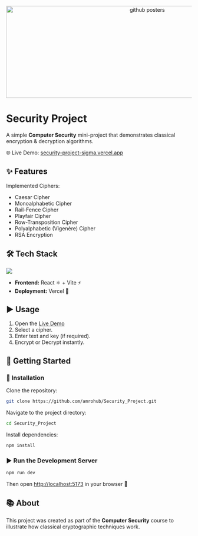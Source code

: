 <p align="center">
  <img src="https://github.com/user-attachments/assets/4fa1ed4e-2d61-4a1c-aab1-2aab8c3e5d26" 
       alt="github posters" 
       width="750" 
       height="250" />
</p>


# Security Project

A simple **Computer Security** mini-project that demonstrates classical encryption & decryption algorithms.

🌐 Live Demo: [security-project-sigma.vercel.app](https://security-project-sigma.vercel.app/)



## ✨ Features

Implemented Ciphers:

- Caesar Cipher  
- Monoalphabetic Cipher  
- Rail-Fence Cipher  
- Playfair Cipher  
- Row-Transposition Cipher  
- Polyalphabetic (Vigenère) Cipher  
- RSA Encryption  




## 🛠️ Tech Stack

<p align="left">
  <img src="https://skillicons.dev/icons?i=javascript,react,vite,vercel" />
</p>

- **Frontend:** React ⚛️ + Vite ⚡  
- **Deployment:** Vercel 🚀  




## ▶️ Usage

1. Open the [Live Demo](https://security-project-sigma.vercel.app/) 
2. Select a cipher.  
3. Enter text and key (if required).  
4. Encrypt or Decrypt instantly.  




## 🚀 Getting Started

### 🔧 Installation

Clone the repository:

```bash
git clone https://github.com/amrohub/Security_Project.git
````

Navigate to the project directory:

```bash
cd Security_Project
```

Install dependencies:

```bash
npm install
```




### ▶️ Run the Development Server

```bash
npm run dev
```

Then open [http://localhost:5173](http://localhost:5173) in your browser 🎉




## 📚 About

This project was created as part of the **Computer Security** course to illustrate how classical cryptographic techniques work.  


